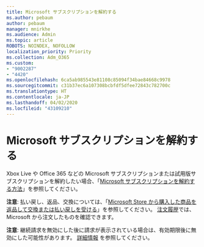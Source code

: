 ```yaml
---
title: Microsoft サブスクリプションを解約する
ms.author: pebaum
author: pebaum
manager: mnirkhe
ms.audience: Admin
ms.topic: article
ROBOTS: NOINDEX, NOFOLLOW
localization_priority: Priority
ms.collection: Adm_O365
ms.custom:
- "9002287"
- "4420"
ms.openlocfilehash: 6ca5ab985543e81108c85094f34bae84668c9978
ms.sourcegitcommit: c31b37ec6a107308bcbfdf5dfee72843c782700c
ms.translationtype: HT
ms.contentlocale: ja-JP
ms.lasthandoff: 04/02/2020
ms.locfileid: "43109210"
---
```

# <a name="cancel-microsoft-subscription"></a>Microsoft サブスクリプションを解約する

Xbox Live や Office 365 などの Microsoft サブスクリプションまたは試用版サブスクリプションを解約したい場合、「[Microsoft サブスクリプションを解約する方法](https://support.microsoft.com/help/4027815)」を参照してください。

**注意**: 払い戻し、返品、交換については、「[Microsoft Store から購入した商品を返品して交換または払い戻しを受ける](https://support.microsoft.com/help/10558)」を参照してください。 [注文履歴](https://account.microsoft.com/billing/orders/)では、Microsoft から注文したものを確認できます。 

**注意**: 継続請求を無効にした後に請求が表示されている場合は、有効期限後に無効にした可能性があります。 [詳細情報](https://support.microsoft.com/help/10640) を参照してください。 
